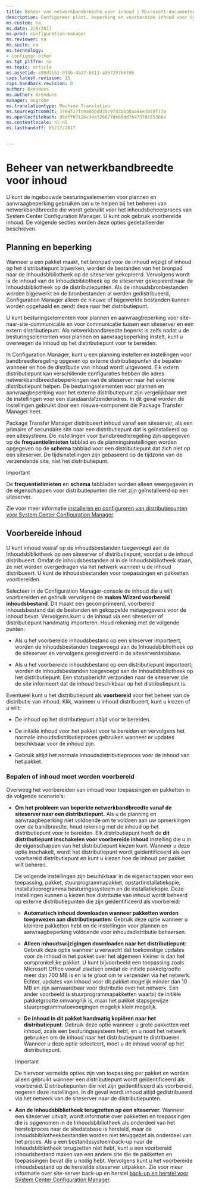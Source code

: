 ```yaml
---
title: Beheer van netwerkbandbreedte voor inhoud | Microsoft-documenten
description: Configureer plant, beperking en voorbereide inhoud voor System Center Configuration Manager.
ms.custom: na
ms.date: 2/6/2017
ms.prod: configuration-manager
ms.reviewer: na
ms.suite: na
ms.technology:
- configmgr-other
ms.tgt_pltfrm: na
ms.topic: article
ms.assetid: e80d1151-91db-4a27-8411-a957297b67d0
caps.latest.revision: 15
caps.handback.revision: 0
author: Brenduns
ms.author: brenduns
manager: angrobe
ms.translationtype: Machine Translation
ms.sourcegitcommit: 37e4f27fcea0bbdd39c9fd3ab38aa46e3059f73a
ms.openlocfilehash: d9dff97126c34a726677de60dd7647370c553b6e
ms.contentlocale: nl-nl
ms.lasthandoff: 05/17/2017


---
```


# <a name="manage-network-bandwidth-for-content"></a>Beheer van netwerkbandbreedte voor inhoud
U kunt de ingebouwde besturingselementen voor plannen en aanvraagbeperking gebruiken om u te helpen bij het beheren van netwerkbandbreedte die wordt gebruikt voor het inhoudsbeheerproces van System Center Configuration Manager. U kunt ook gebruik voorbereide inhoud. De volgende secties worden deze opties gedetailleerder beschreven.

##  <a name="BKMK_PlanningForThrottling"></a>Planning en beperking  

 Wanneer u een pakket maakt, het bronpad voor de inhoud wijzigt of inhoud op het distributiepunt bijwerken, worden de bestanden van het bronpad naar de Inhoudsbibliotheek op de siteserver gekopieerd. Vervolgens wordt is de inhoud van de Inhoudsbibliotheek op de siteserver gekopieerd naar de Inhoudsbibliotheek op de distributiepunten. Als de inhoudsbronbestanden worden bijgewerkt en de bronbestanden al werden gedistribueerd, Configuration Manager alleen de nieuwe of bijgewerkte bestanden kunnen worden opgehaald en zendt deze naar het distributiepunt.

 U kunt besturingselementen voor plannen en aanvraagbeperking voor site-naar-site-communicatie en voor communicatie tussen een siteserver en een extern distributiepunt. Als netwerkbandbreedte beperkt is zelfs nadat u de besturingselementen voor plannen en aanvraagbeperking instelt, kunt u overwegen de inhoud op het distributiepunt voor te bereiden.  

 In Configuration Manager, kunt u een planning instellen en instellingen voor bandbreedteregeling opgeven op externe distributiepunten die bepalen wanneer en hoe de distributie van inhoud wordt uitgevoerd. Elk extern distributiepunt kan verschillende configuraties hebben die adres netwerkbandbreedtebeperkingen van de siteserver naar het externe distributiepunt helpen. De besturingselementen voor plannen en aanvraagbeperking voor het externe distributiepunt zijn vergelijkbaar met de instellingen voor een standaardafzenderadres. In dit geval worden de instellingen gebruikt door een nieuwe-component die Package Transfer Manager heet.

 Package Transfer Manager distribueert inhoud vanaf een siteserver, als een primaire of secundaire site naar een distributiepunt dat is geïnstalleerd op een sitesysteem. De instellingen voor bandbreedteregeling zijn opgegeven op de **frequentielimieten** tabblad en de planningsinstellingen worden opgegeven op de **schema** tabblad voor een distributiepunt dat zich niet op een siteserver. De tijdsinstellingen zijn gebaseerd op de tijdzone van de verzendende site, niet het distributiepunt.  

> [!IMPORTANT]  
>  De **frequentielimieten** en **schema** tabbladen worden alleen weergegeven in de eigenschappen voor distributiepunten die niet zijn geïnstalleerd op een siteserver.  

Zie voor meer informatie [installeren en configureren van distributiepunten voor System Center Configuration Manager](/sccm/core/servers/deploy/configure/install-and-configure-distribution-points).  

##  <a name="BKMK_PrestagingContent"></a>Voorbereide inhoud  
 U kunt inhoud vooraf op de inhoudsbestanden toegevoegd aan de Inhoudsbibliotheek op een siteserver of distributiepunt, voordat u de inhoud distribueert. Omdat de inhoudsbestanden al in de Inhoudsbibliotheek staan, ze niet worden overgedragen via het netwerk wanneer u de inhoud distribueert. U kunt de inhoudsbestanden voor toepassingen en pakketten voorbereiden.  

Selecteer in de Configuration Manager-console de inhoud die u wilt voorbereiden en gebruik vervolgens de **maken Wizard voorbereid inhoudsbestand**. Dit maakt een gecomprimeerd, voorbereid inhoudsbestand dat de bestanden en gekoppelde metagegevens voor de inhoud bevat. Vervolgens kunt u de inhoud via een siteserver of distributiepunt handmatig importeren. Houd rekening met de volgende punten:  

-   Als u het voorbereide inhoudsbestand op een siteserver importeert, worden de inhoudsbestanden toegevoegd aan de Inhoudsbibliotheek op de siteserver en vervolgens geregistreerd in de siteserverdatabase.  

-   Als u het voorbereide inhoudsbestand op een distributiepunt importeert, worden de inhoudsbestanden toegevoegd aan de Inhoudsbibliotheek op het distributiepunt. Een statusbericht verzonden naar de siteserver die de site informeert dat de inhoud beschikbaar op het distributiepunt is.  

Eventueel kunt u het distributiepunt als **voorbereid** voor het beheer van de distributie van inhoud. Klik, wanneer u inhoud distribueert, kunt u kiezen of u wilt:  

-   De inhoud op het distributiepunt altijd voor te bereiden.  

-   De initiële inhoud voor het pakket voor te bereiden en vervolgens het normale inhoudsdistributieproces gebruiken wanneer er updates beschikbaar voor de inhoud zijn.  

-   Gebruik altijd het normale inhoudsdistributieproces voor de inhoud van het pakket.  

###  <a name="BKMK_DetermineToPrestageContent"></a>Bepalen of inhoud moet worden voorbereid  
 Overweeg het voorbereiden van inhoud voor toepassingen en pakketten in de volgende scenario's:  

-   **Om het probleem van beperkte netwerkbandbreedte vanaf de siteserver naar een distributiepunt.** Als u de planning en aanvraagbeperking niet voldoende om te voldoen aan uw opmerkingen over de bandbreedte, houd rekening met de inhoud op het distributiepunt voor te bereiden. Elk distributiepunt heeft de **dit distributiepunt inschakelen voor voorbereide inhoud** instelling die u in de eigenschappen van het distributiepunt kiezen kunt. Wanneer u deze optie inschakelt, wordt het distributiepunt wordt geïdentificeerd als een voorbereid distributiepunt en kunt u kiezen hoe de inhoud per pakket wilt beheren.  

    De volgende instellingen zijn beschikbaar in de eigenschappen voor een toepassing, pakket, stuurprogrammapakket, opstartinstallatiekopie, installatieprogramma besturingssysteem en de installatiekopie. Deze instellingen kunnen u kiezen hoe distributie van inhoud wordt beheerd op externe distributiepunten die zijn geïdentificeerd als voorbereid:  

    -   **Automatisch inhoud downloaden wanneer pakketten worden toegewezen aan distributiepunten**: Gebruik deze optie wanneer u kleinere pakketten hebt en de instellingen voor plannen en aanvraagbeperking voldoende voor inhoudsdistributie beheersen.  

    -   **Alleen inhoudswijzigingen downloaden naar het distributiepunt**: Gebruik deze optie wanneer u verwacht dat toekomstige updates voor de inhoud in het pakket over het algemeen kleiner is dan het oorspronkelijke pakket. U kunt bijvoorbeeld een toepassing zoals Microsoft Office vooraf plaatsen omdat de initiële pakketgrootte meer dan 700 MB is en is te groot om te verzenden via het netwerk. Echter, updates van inhoud voor dit pakket mogelijk minder dan 10 MB en zijn aanvaardbaar voor distributie over het netwerk. Een ander voorbeeld is stuurprogrammapakketten waarbij de initiële pakketgrootte omvangrijk is, maar het pakket stapsgewijze stuurprogrammatoevoegingen mogelijk klein mogelijk.  

    -   **De inhoud in dit pakket handmatig kopiëren naar het distributiepunt**: Gebruik deze optie wanneer u grote pakketten met inhoud, zoals een besturingssysteem hebt, en u nooit het netwerk gebruiken om de inhoud naar het distributiepunt te distribueren. Wanneer u deze optie selecteert, moet u de inhoud vooraf op het distributiepunt.  

    > [!IMPORTANT]  
    >  De hiervoor vermelde opties zijn van toepassing per pakket en worden alleen gebruikt wanneer een distributiepunt wordt geïdentificeerd als voorbereid. Distributiepunten die niet zijn geïdentificeerd als voorbereid, negeren deze instellingen. In dit geval wordt inhoud altijd gedistribueerd via het netwerk van de siteserver naar de distributiepunten.  

-   **Aan de Inhoudsbibliotheek terugzetten op een siteserver.** Wanneer een siteserver uitvalt, wordt informatie over pakketten en toepassingen die is opgenomen in de Inhoudsbibliotheek als onderdeel van het herstelproces naar de sitedatabase is hersteld, maar de inhoudsbibliotheekbestanden worden niet teruggezet als onderdeel van het proces. Als u een bestandssysteemback-up naar de Inhoudsbibliotheek terugzetten niet hebt, kunt u een voorbereid inhoudsbestand maken van een andere site die de pakketten en toepassingen bevat die u nodig hebt. Vervolgens kunt u het voorbereide inhoudsbestand op de herstelde siteserver uitpakken. Zie voor meer informatie over site-server back-up en herstel [back-up en herstel voor System Center Configuration Manager](/sccm/protect/understand/backup-and-recovery).  

